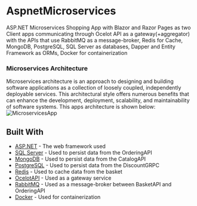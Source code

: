 # AspnetMicroservices

ASP.NET Microservices Shopping App with Blazor and Razor Pages as two Client apps communicating through Ocelot API as a gateway(+aggregator) with the APIs that use RabbitMQ as a message-broker, Redis for Cache, MongoDB, PostgreSQL, SQL Server as databases, Dapper and Entity Framework as ORMs, Docker for containerization

### Microservices Architecture
Microservices architecture is an approach to designing and building software applications as a collection of loosely coupled, independently deployable services. This architectural style offers numerous benefits that can enhance the development, deployment, scalability, and maintainability of software systems. 
This apps architecture is shown below:
![MicroservicesApp](https://github.com/stefank1995/aspnet-microservices/assets/132662524/68d392d5-4471-41e0-8282-557923e5c46f)




## Built With

* [ASP.NET](https://dotnet.microsoft.com/en-us/apps/aspnet) - The web framework used
* [SQL Server](https://www.microsoft.com/en-us/sql-server/sql-server-downloads) - Used to persist data from the OrderingAPI
* [MongoDB](https://www.mongodb.com/) - Used to persist data from the CatalogAPI
* [PostgreSQL](https://www.postgresql.org/) - Used to persist data from the DiscountGRPC
* [Redis](https://redis.io/) - Used to cache data from the basket
* [OcelotAPI](https://ocelot.readthedocs.io/en/latest/introduction/gettingstarted.html) - Used as a gateway service
* [RabbitMQ](https://www.rabbitmq.com/) - Used as a message-broker between BasketAPI and OrderingAPI
* [Docker](https://www.docker.com/) - Used for containerization





